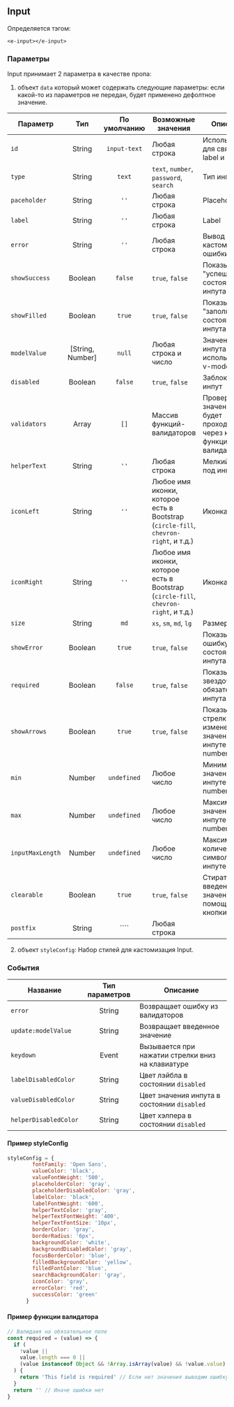 ## Input

Определяется тэгом:
```vue
<e-input></e-input>
```

### Параметры
Input принимает 2 параметра в качестве пропа:
1. объект `data` который может содержать следующие параметры:
   если какой-то из параметров не передан, будет применено дефолтное значение.

| Параметр           |       Тип        |  По умолчанию  | Возможные значения                                                                      | Описание                                                         |
|--------------------|:----------------:|:--------------:|-----------------------------------------------------------------------------------------|------------------------------------------------------------------|
| ``id``             |      String      | ``input-text`` | Любая строка                                                                            | Используется для связки label и input                            |
| ``type``           |      String      |    ``text``    | ``text``, ``number``, ``password``, ``search``                                          | Тип инпута                                                       |
| ``paceholder``     |      String      |     ``''``     | Любая строка                                                                            | Placeholder                                                      |
| ``label``          |      String      |     ``''``     | Любая строка                                                                            | Label                                                            |
| ``error``          |      String      |     ``''``     | Любая строка                                                                            | Вывод кастомной ошибки                                           |
| ``showSuccess``    |     Boolean      |   ``false``    | ``true``, ``false``                                                                     | Показывать "успешное" состояние инпута                           |
| ``showFilled``     |     Boolean      |    ``true``    | ``true``, ``false``                                                                     | Показывать "заполненное" состояние инпута                        |
| ``modelValue``     | [String, Number] |    ``null``    | Любая строка и число                                                                    | Значение инпута (можно использовать v-model)                     |
| ``disabled``       |     Boolean      |   ``false``    | ``true``, ``false``                                                                     | Заблокировать инпут                                              |
| ``validators``     |      Array       |     ``[]``     | Массив функций-валидаторов                                                              | Проверка значения будет проходить через каждую функцию-валидатор |
| ``helperText``     |      String      |     ``''``     | Любая строка                                                                            | Мелкий текст под инпутом                                         |
| ``iconLeft``       |      String      |     ``''``     | Любое имя иконки, которое есть в Bootstrap (``circle-fill``, ``chevron-right``, и т.д.) | Иконка слева                                                     |
| ``iconRight``      |      String      |     ``''``     | Любое имя иконки, которое есть в Bootstrap (``circle-fill``, ``chevron-right``, и т.д.) | Иконка справа                                                    |
| `size`             |      String      |      `md`      | `xs`, `sm`, `md`, `lg`                                                                  | Размер инпута                                                    |
| ``showError``      |     Boolean      |    ``true``    | ``true``, ``false``                                                                     | Показывать ошибку и состояние инпута                             |
| ``required``       |     Boolean      |   ``false``    | ``true``, ``false``                                                                     | Показывать звездочку обязательного инпута                        |
| ``showArrows``     |     Boolean      |    ``true``    | ``true``, ``false``                                                                     | Показывать стрелки для изменения значения в инпуте типа number   |
| ``min``            |      Number      | ``undefined``  | Любое число                                                                             | Минимальное значение в инпуте типа number                        |
| ``max``            |      Number      | ``undefined``  | Любое число                                                                             | Максимальное значение в инпуте типа number                       |
| ``inputMaxLength`` |      Number      | ``undefined``  | Любое число                                                                             | Максимальное количество символов в инпуте                        |
| ``clearable``      |     Boolean      |    ``true``    | ``true``, ``false``                                                                     | Стирать введенное значение с помощью кнопки                      |
| ``postfix``        |      String      |      ````      | Любая строка                                                                            |                                                                  |

2. объект `styleConfig`:
Набор стилей для кастомизация Input.

### События
| Название              | Тип параметров | Описание                                          |
|-----------------------|:--------------:|---------------------------------------------------|
| ``error``             |     String     | Возвращает ошибку из валидаторов                  |
| ``update:modelValue`` |     String     | Возвращает введенное значение                     |
| ``keydown``           |     Event      | Вызывается при нажатии стрелки вниз на клавиатуре |
| `labelDisabledColor`  |     String     | Цвет лэйбла в состоянии `disabled`                |
| `valueDisabledColor`  |     String     | Цвет значения инпута в состоянии `disabled`       |
| `helperDisabledColor` |     String     | Цвет хэлпера в состоянии `disabled`               |

#### Пример styleConfig
````javascript
styleConfig = {
        fontFamily: 'Open Sans',
        valueColor: 'black',
        valueFontWeight: '500',
        placeholderColor: 'gray',
        placeholderDisabledColor: 'gray',
        labelColor: 'black',
        labelFontWeight: '600',
        helperTextColor: 'gray',
        helperTextFontWeight: '400',
        helperTextFontSize: '10px',
        borderColor: 'gray',
        borderRadius: '6px',
        backgroundColor: 'white',
        backgroundDisabledColor: 'gray',
        focusBorderColor: 'blue',
        filledBackgroundColor: 'yellow',
        filledFontColor: 'blue',
        searchBackgroundColor: 'gray',
        iconColor: 'gray',
        errorColor: 'red',
        successColor: 'green'
      }
````

#### Пример функции валидатора

````javascript
// Валидаия на обязательное поле
const required = (value) => {
  if (
    !value ||
    value.length === 0 ||
    (value instanceof Object && !Array.isArray(value) && !value.value)
  ) {
    return 'This field is required' // Если нет значения выводим ошибку
  }
  return '' // Иначе ошибки нет
}
````